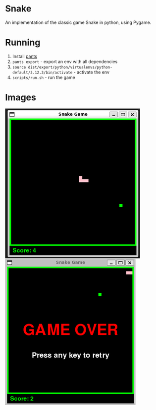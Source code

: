 # Snake

An implementation of the classic game Snake in python, using Pygame.

# Running

1. Install [pants](https://www.pantsbuild.org/dev/docs/getting-started/installing-pants)
2. `pants export` - export an env with all dependencies
3. `source dist/export/python/virtualenvs/python-default/3.12.3/bin/activate` - activate the env
4. `scripts/run.sh` - run the game

# Images
![playing the game](https://github.com/Vivekparam/snake-game/blob/master/docs_images/snake_playing.png)
![game over](https://github.com/Vivekparam/snake-game/blob/master/docs_images/snake_game_over.png)

